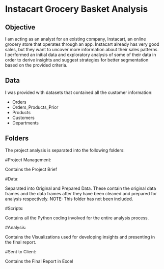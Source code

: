 # Instacart Grocery Basket Analysis

## Objective

I am acting as an analyst for an existing company, Instacart, an online grocery store that operates through an app. 
Instacart already has very good sales, but they want to uncover more information about their sales patterns. 
I performed an initial data and exploratory analysis of some of their data in order to derive insights and suggest strategies 
for better segmentation based on the provided criteria. 

## Data

I was provided with datasets that contained all the customer information:

- Orders
- Orders_Products_Prior
- Products
- Customers
- Departments

## Folders
The project analysis is separated into the following folders:

#Project Management: 

Contains the Project Brief

#Data:

Separated into Original and Prepared Data. These contain the original data frames and the data frames after they have been cleaned and prepared for analysis respectively. NOTE: This folder has not been included.

#Scripts: 

Contains all the Python coding involved for the entire analysis process.

#Analysis: 

Contains the Visualizations used for developing insights and presenting in the final report.

#Sent to Client: 

Contains the Final Report in Excel



